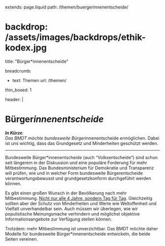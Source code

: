 extends: page.liquid
path: /themen/buergerinnenentscheide/
# backdrop: /assets/images/backdrops/ethik-kodex.jpg
title: "Bürger*innenentscheide"

breadcrumb:
 - text: Themen
   url: /themen/

thin_boxed: 1

header: |    
    <h1>Bürger*innenentscheide</h1>
    <p><strong>In Kürze</strong>:<br>
    Das BMDT möchte bundesweite Bürger*innenentscheide ermöglichen. Dabei ist uns wichtig, dass das Grundgesetz und Minderheiten geschützt werden.</p>

---

Bundesweite Bürger\*innenentscheide (auch “Volksentscheide”) sind schon seit längerem in der Diskussion und eine populäre Forderung für mehr Mitbestimmung. Das Bundesministerium für Demokratie und Transparenz will prüfen, wie und in welcher Form bundesweite Bürgerentscheide verantwortungsbewusst und grundgesetzkonform durchgeführt werden können.

Es gibt einen großen Wunsch in der Bevölkerung nach mehr Mitbestimmung. [Nicht nur alle 4 Jahre, sondern Tag für Tag](https://bewegung.jetzt/manifest/). Gleichzeitig sollten aber der Schutz von Minderheiten und Werte wie Weltoffenheit und Vielfalt unverhandelbar sein. Auch müssen wir überlegen, wie wir populistische Meinungsmache verhindern und möglichst objektive Informationsangebote zur Verfügung stellen können.

Trotzdem: mehr Mitbestimmung ist unverzichtbar. Das BMDT möchte daher Modelle für bundesweite Bürger\*innenentscheide entwickeln, die beide Seiten vereinen.




